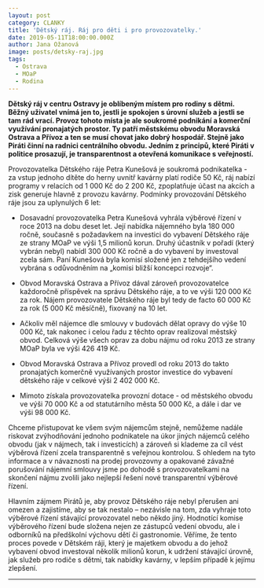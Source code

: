 ```yaml
---
layout: post
category: CLANKY
title: 'Dětský ráj. Ráj pro děti i pro provozovatelky.'
date: 2019-05-11T18:00:00.000Z
author: Jana Ožanová
image: posts/detsky-raj.jpg
tags:
  - Ostrava
  - MOaP
  - Rodina
---
```


**Dětský ráj v centru Ostravy je oblíbeným místem pro rodiny s dětmi. Běžný uživatel vnímá jen to, jestli je spokojen s úrovní služeb a jestli se tam rád vrací. Provoz tohoto místa je ale soukromé podnikání a komerční využívání pronajatých prostor. Ty patří městskému obvodu Moravská Ostrava a Přívoz a ten se musí chovat jako dobrý hospodář. Stejně jako  Piráti činní na radnici centrálního obvodu. Jedním z principů, které Piráti v politice prosazují, je transparentnost a otevřená komunikace s veřejností.**

Provozovatelka Dětského ráje Petra Kunešová je soukromá podnikatelka - za vstup jednoho dítěte do herny uvnitř kavárny platí rodiče 50 Kč, ráj nabízí programy v relacích od 1 000 Kč do 2 200 Kč, zpoplatňuje účast na akcích a zisk generuje hlavně z provozu kavárny. Podmínky provozování Dětského ráje jsou za uplynulých 6 let:

* Dosavadní provozovatelka Petra Kunešová vyhrála výběrové řízení v roce 2013 na dobu deset let. Její nabídka nájemného byla 180 000 ročně, současně s požadavkem na investici do vybavení Dětského ráje ze strany MOaP ve výši 1,5 milionů korun. Druhý účastník v pořadí (který vybrán nebyl) nabídl 300 000 Kč ročně a do vybavení by investoval zcela sám. Paní Kunešová byla komisí složené jen z tehdejšího vedení vybrána s odůvodněním na „komisi bližší koncepci rozvoje“.  

* Obvod Moravská Ostrava a Přívoz dával zároveň provozovatelce každoročně příspěvek na správu Dětského ráje, a to ve výši 120 000 Kč za rok. Nájem provozovatele Dětského ráje byl tedy de facto 60 000 Kč za rok (5 000 Kč měsíčně), fixovaný na 10 let.

* Ačkoliv měl nájemce dle smlouvy v budovách dělat opravy do výše 10 000 Kč, tak nakonec i celou řadu z těchto oprav realizoval městský obvod. Celková výše všech oprav za dobu nájmu od roku 2013 ze strany MOaP byla ve výši 426 419 Kč. 

* Obvod Moravská Ostrava a Přívoz provedl od roku 2013 do takto pronajatých komerčně využívaných prostor investice do vybavení dětského ráje v celkové výši 2 402 000 Kč. 

* Mimoto získala provozovatelka provozní dotace - od městského obvodu ve výši 70 000 Kč a od statutárního města 50 000 Kč, a dále i dar ve výši 98 000 Kč.

Chceme přistupovat ke všem svým nájemcům stejně, nemůžeme nadále riskovat zvýhodňování jednoho podnikatele na úkor jiných nájemců celého obvodu (jak v nájmech, tak i investicích) a zároveň si klademe za cíl vést výběrová řízení zcela transparentně s veřejnou kontrolou. S ohledem na tyto informace a v návaznosti na prodej provozovny a opakované závažné porušování nájemní smlouvy jsme po dohodě s provozovatelkami na skončení nájmu zvolili jako nejlepší řešení nové transparentní výběrové řízení.

Hlavním zájmem Pirátů je, aby provoz Dětského ráje nebyl přerušen ani omezen a zajistíme, aby se tak nestalo – nezávisle na tom, zda vyhraje toto výběrové řízení stávající provozovatel nebo někdo jiný. Hodnotící komise výběrového řízení bude složena nejen ze zástupců vedení obvodu, ale i odborníků na předškolní výchovu dětí či gastronomie. Věříme, že tento proces povede v Dětském ráji, který je majetkem obvodu a do jehož vybavení obvod investoval několik milionů korun, k udržení stávající úrovně, jak služeb pro rodiče s dětmi, tak nabídky kavárny, v lepším případě k jejímu zlepšení. 

- - -


